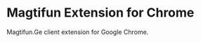Magtifun Extension for Chrome
=============================

Magtifun.Ge client extension for Google Chrome.
